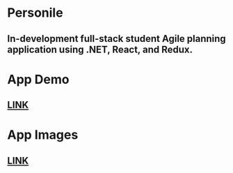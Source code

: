 # Personile
## In-development full-stack student Agile planning application using .NET, React, and Redux.

# App Demo
## [LINK](https://personile.fly.dev)

# App Images
## [LINK]([https://personile.fly.dev](https://github.com/jacoblurie29/Personile/wiki/App-Pictures))
